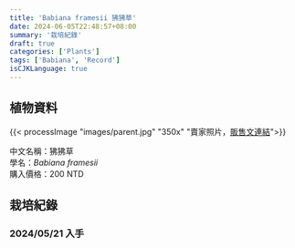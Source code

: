 ```yaml
---
title: 'Babiana framesii 狒狒草'
date: 2024-06-05T22:48:57+08:00
summary: '栽培紀錄'
draft: true
categories: ['Plants']
tags: ['Babiana', 'Record']
isCJKLanguage: true
---
```


## 植物資料

{{< processImage "images/parent.jpg" "350x" "賣家照片，[販售文連結](https://www.facebook.com/share/p/wfbeWHfEZMvp4t6e/)">}}

中文名稱：狒狒草  
學名：*Babiana framesii*  
購入價格：200 NTD  

## 栽培紀錄

### 2024/05/21 入手
